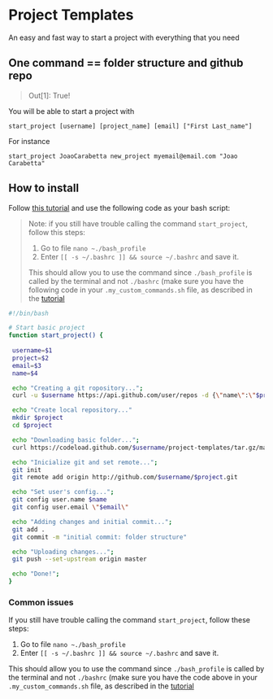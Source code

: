 # Project Templates

An easy and fast way to start a project with everything that you need

## One command == folder structure and github repo 
> Out[1]: True!

You will be able to start a project with

`start_project [username] [project_name] [email] ["First Last_name"]`

For instance

`start_project JoaoCarabetta new_project myemail@email.com "Joao Carabetta"`

## How to install

Follow [this tutorial](https://medium.com/devnetwork/how-to-create-your-own-custom-terminal-commands-c5008782a78e) and use the following code as your bash script:

> Note: if you still have trouble calling the command `start_project`, follow this steps:
> 1. Go to file `nano ~./bash_profile`
> 2. Enter `[[ -s ~/.bashrc ]] && source ~/.bashrc` and save it. 
> 
> This should allow you to use the command since `./bash_profile` is called by the terminal and not `./bashrc` (make sure you have the following code in your `.my_custom_commands.sh` file, as described in the [tutorial](https://medium.com/devnetwork/how-to-create-your-own-custom-terminal-commands-c5008782a78e)

```bash
#!/bin/bash

# Start basic project
function start_project() {
 
 username=$1
 project=$2
 email=$3
 name=$4

 echo "Creating a git ropository...";
 curl -u $username https://api.github.com/user/repos -d {\"name\":\"$project\"}

 echo "Create local repository..."
 mkdir $project
 cd $project

 echo "Downloading basic folder...";
 curl https://codeload.github.com/$username/project-templates/tar.gz/master | tar -xz --strip=2 project-templates-master/basic

 echo "Inicialize git and set remote...";
 git init
 git remote add origin http://github.com/$username/$project.git

 echo "Set user's config...";
 git config user.name $name
 git config user.email \"$email\" 

 echo "Adding changes and initial commit...";
 git add .
 git commit -m "initial commit: folder structure"

 echo "Uploading changes...";
 git push --set-upstream origin master

 echo "Done!";
}
```

### Common issues

If you still have trouble calling the command `start_project`, follow these steps:
1. Go to file `nano ~./bash_profile`
2. Enter `[[ -s ~/.bashrc ]] && source ~/.bashrc` and save it. 

This should allow you to use the command since `./bash_profile` is called by the terminal and not `./bashrc` (make sure you have the code above in your `.my_custom_commands.sh` file, as described in the [tutorial](https://medium.com/devnetwork/how-to-create-your-own-custom-terminal-commands-c5008782a78e)
